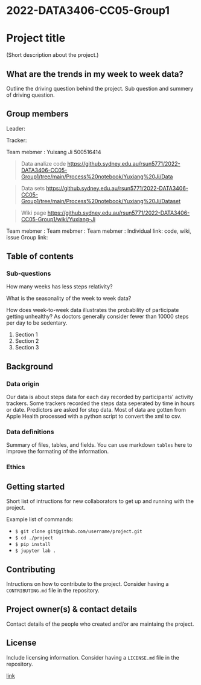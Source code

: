 # 2022-DATA3406-CC05-Group1
# Project title

(Short description about the project.)

## What are the trends in my week to week data?

Outline the driving question behind the project. Sub question and summery of driving question.

## Group members
Leader:

Tracker:

Team mebmer : Yuixang Ji 500516414 

>Data analize code https://github.sydney.edu.au/rsun5771/2022-DATA3406-CC05-Group1/tree/main/Process%20notebook/Yuxiang%20Ji/Data

>Data sets https://github.sydney.edu.au/rsun5771/2022-DATA3406-CC05-Group1/tree/main/Process%20notebook/Yuxiang%20Ji/Dataset

>Wiki page https://github.sydney.edu.au/rsun5771/2022-DATA3406-CC05-Group1/wiki/Yuxiang-Ji

Team mebmer :
Team mebmer :
Team mebmer :
Individual link: code, wiki, issue
Group link: 

## Table of contents

### Sub-questions
How many weeks has less steps relativity?

What is the seasonality of the week to week data?

How does week-to-week data illustrates the probability of participate getting unhealthy? As doctors generally consider fewer than 10000 steps per day to be sedentary.


1. Section 1
2. Section 2
3. Section 3

## Background

### Data origin

Our data is about steps data for each day recorded by participants' activity trackers. Some trackers recorded the steps data seperated by time in hours or date. Predictors are asked for step data. Most of data are gotten from Apple Health processed with a python script to convert the xml to csv.
 
### Data definitions

Summary of files, tables, and fields. You can use markdown `tables` here to improve the formating of the information.

### Ethics

## Getting started

Short list of intructions for new collaborators to get up and running with the project.

Example list of commands:

- `$ git clone git@github.com/username/project.git`
- `$ cd ./project`
- `$ pip install`
- `$ jupyter lab .`

## Contributing

Intructions on how to contribute to the project. Consider having a `CONTRIBUTING.md` file in the repository.

## Project owner(s) & contact details

Contact details of the people who created and/or are maintaing the project.

## License

Include licensing information. Consider having a `LICENSE.md` file in the repository.

[link]('google.com')
